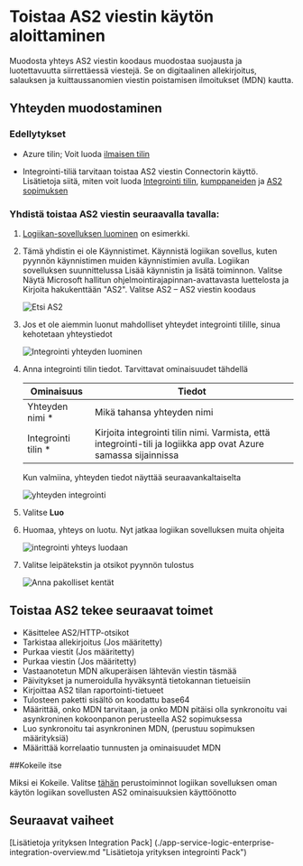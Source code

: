 <properties 
    pageTitle="Lisätietoja yrityksen integrointi Pack toistaa AS2 viestin Connctor | Microsoft Azure App palvelun | Microsoft Azure" 
    description="Opettele käyttämään kumppanien yrityksen Integration Pack ja logiikka-sovelluksissa" 
    services="logic-apps" 
    documentationCenter=".net,nodejs,java"
    authors="padmavc" 
    manager="erikre" 
    editor=""/>

<tags 
    ms.service="logic-apps" 
    ms.workload="integration" 
    ms.tgt_pltfrm="na" 
    ms.devlang="na" 
    ms.topic="article" 
    ms.date="08/15/2016" 
    ms.author="padmavc"/>

# <a name="get-started-with-decode-as2-message"></a>Toistaa AS2 viestin käytön aloittaminen

Muodosta yhteys AS2 viestin koodaus muodostaa suojausta ja luotettavuutta siirrettäessä viestejä. Se on digitaalinen allekirjoitus, salauksen ja kuittaussanomien viestin poistamisen ilmoitukset (MDN) kautta.

## <a name="create-the-connection"></a>Yhteyden muodostaminen

### <a name="prerequisites"></a>Edellytykset

* Azure tilin; Voit luoda [ilmaisen tilin](https://azure.microsoft.com/free)

* Integrointi-tiliä tarvitaan toistaa AS2 viestin Connectorin käyttö. Lisätietoja siitä, miten voit luoda [Integrointi tilin](./app-service-logic-enterprise-integration-create-integration-account.md), [kumppaneiden](./app-service-logic-enterprise-integration-partners.md) ja [AS2 sopimuksen](./app-service-logic-enterprise-integration-as2.md)

### <a name="connect-to-decode-as2-message-using-the-following-steps"></a>Yhdistä toistaa AS2 viestin seuraavalla tavalla:

1. [Logiikan-sovelluksen luominen](./app-service-logic-create-a-logic-app.md) on esimerkki.

2. Tämä yhdistin ei ole Käynnistimet. Käynnistä logiikan sovellus, kuten pyynnön käynnistimen muiden käynnistimien avulla.  Logiikan sovelluksen suunnittelussa Lisää käynnistin ja lisätä toiminnon.  Valitse Näytä Microsoft hallitun ohjelmointirajapinnan-avattavasta luettelosta ja Kirjoita hakukenttään "AS2".  Valitse AS2 – AS2 viestin koodaus

    ![Etsi AS2](./media/app-service-logic-enterprise-integration-AS2connector/as2decodeimage1.png)

3. Jos et ole aiemmin luonut mahdolliset yhteydet integrointi tilille, sinua kehotetaan yhteystiedot

    ![Integrointi yhteyden luominen](./media/app-service-logic-enterprise-integration-AS2connector/as2decodeimage2.png)

4. Anna integrointi tilin tiedot.  Tarvittavat ominaisuudet tähdellä

  	| Ominaisuus   | Tiedot |
  	| --------   | ------- |
  	| Yhteyden nimi *    | Mikä tahansa yhteyden nimi |
  	| Integrointi tilin * | Kirjoita integrointi tilin nimi. Varmista, että integrointi-tili ja logiikka app ovat Azure samassa sijainnissa |

    Kun valmiina, yhteyden tiedot näyttää seuraavankaltaiselta

    ![yhteyden integrointi](./media/app-service-logic-enterprise-integration-AS2connector/as2decodeimage3.png)

5. Valitse **Luo**
    
6. Huomaa, yhteys on luotu.  Nyt jatkaa logiikan sovelluksen muita ohjeita

    ![integrointi yhteys luodaan](./media/app-service-logic-enterprise-integration-AS2connector/as2decodeimage4.png) 

7. Valitse leipätekstin ja otsikot pyynnön tulostus

    ![Anna pakolliset kentät](./media/app-service-logic-enterprise-integration-AS2connector/as2decodeimage5.png) 

## <a name="the-as2-decode-does-the-following"></a>Toistaa AS2 tekee seuraavat toimet

* Käsittelee AS2/HTTP-otsikot
* Tarkistaa allekirjoitus (Jos määritetty)
* Purkaa viestit (Jos määritetty)
* Purkaa viestin (Jos määritetty)
* Vastaanotetun MDN alkuperäisen lähtevän viestin täsmää
* Päivitykset ja numeroidulla hyväksyntä tietokannan tietueisiin
* Kirjoittaa AS2 tilan raportointi-tietueet
* Tulosteen paketti sisältö on koodattu base64
* Määrittää, onko MDN tarvitaan, ja onko MDN pitäisi olla synkronoitu vai asynkroninen kokoonpanon perusteella AS2 sopimuksessa
* Luo synkronoitu tai asynkroninen MDN, (perustuu sopimuksen määrityksiä)
* Määrittää korrelaatio tunnusten ja ominaisuudet MDN

##<a name="try-it-for-yourself"></a>Kokeile itse

Miksi ei Kokeile. Valitse [tähän](https://azure.microsoft.com/documentation/templates/201-logic-app-as2-send-receive/) perustoiminnot logiikan sovelluksen oman käytön logiikan sovellusten AS2 ominaisuuksien käyttöönotto 

## <a name="next-steps"></a>Seuraavat vaiheet

[Lisätietoja yrityksen Integration Pack] (./app-service-logic-enterprise-integration-overview.md "Lisätietoja yrityksen integrointi Pack") 
